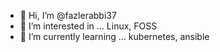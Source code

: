 - 👋 Hi, I’m @fazlerabbi37
- 👀 I’m interested in ... Linux, FOSS
- 🌱 I’m currently learning ... kubernetes, ansible

<!---
- 💞️ I’m looking to collaborate on ... 
- 📫 How to reach me ... 

fazlerabbi37/fazlerabbi37 is a ✨ special ✨ repository because its `README.md` (this file) appears on your GitHub profile.
You can click the Preview link to take a look at your changes.
--->
